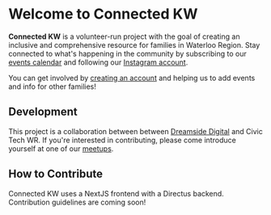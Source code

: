 # Welcome to Connected KW
**Connected KW** is a volunteer-run project with the goal of creating an inclusive and comprehensive resource for families in Waterloo Region. Stay connected to what's happening in the community by subscribing to our [events calendar](https://www.connectedkw.com/events) and following our [Instagram account](https://instagram.com/connectedkw).

You can get involved by [creating an account](https://cms.connectedkw.com/admin/register) and helping us to add events and info for other families!

## Development
This project is a collaboration between between [Dreamside Digital](https://www.dreamsidedigital.com/) and Civic Tech WR. If you're interested in contributing, please come introduce yourself at one of our [meetups](https://www.meetup.com/civictechwr/?eventOrigin=event_home_page).

## How to Contribute
Connected KW uses a NextJS frontend with a Directus backend. Contribution guidelines are coming soon!
